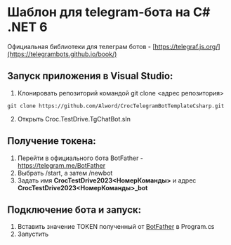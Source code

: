 # Шаблон для telegram-бота на C# .NET 6

Официальная библиотеки для телеграм ботов - [https://telegraf.js.org/](https://telegrambots.github.io/book/)

## Запуск приложения в Visual Studio:
1. Клонировать репозиторий командой git clone <адрес репозитория>
```
git clone https://github.com/Alword/CrocTelegramBotTemplateCsharp.git
```
2. Открыть Croc.TestDrive.TgChatBot.sln

## Получение токена:
1. Перейти в официального бота BotFather - https://telegram.me/BotFather
2. Выбрать /start, а затем /newbot
3. Задать имя **CrocTestDrive2023<НомерКоманды>** и адрес **CrocTestDrive2023<НомерКоманды>_bot**

## Подключение бота и запуск:
1. Вставить значение TOKEN полученный от [BotFather](https://telegram.me/BotFather) в Program.cs
2. Запустить

